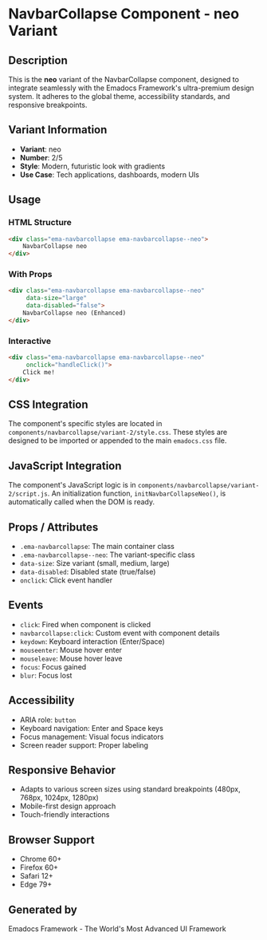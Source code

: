 # NavbarCollapse Component - neo Variant

## Description
This is the **neo** variant of the NavbarCollapse component, designed to integrate seamlessly with the Emadocs Framework's ultra-premium design system. It adheres to the global theme, accessibility standards, and responsive breakpoints.

## Variant Information
- **Variant**: neo
- **Number**: 2/5
- **Style**: Modern, futuristic look with gradients
- **Use Case**: Tech applications, dashboards, modern UIs

## Usage

### HTML Structure
```html
<div class="ema-navbarcollapse ema-navbarcollapse--neo">
    NavbarCollapse neo
</div>
```

### With Props
```html
<div class="ema-navbarcollapse ema-navbarcollapse--neo" 
     data-size="large" 
     data-disabled="false">
    NavbarCollapse neo (Enhanced)
</div>
```

### Interactive
```html
<div class="ema-navbarcollapse ema-navbarcollapse--neo" 
     onclick="handleClick()">
    Click me!
</div>
```

## CSS Integration
The component's specific styles are located in `components/navbarcollapse/variant-2/style.css`. These styles are designed to be imported or appended to the main `emadocs.css` file.

## JavaScript Integration
The component's JavaScript logic is in `components/navbarcollapse/variant-2/script.js`. An initialization function, `initNavbarCollapseNeo()`, is automatically called when the DOM is ready.

## Props / Attributes
- `.ema-navbarcollapse`: The main container class
- `.ema-navbarcollapse--neo`: The variant-specific class
- `data-size`: Size variant (small, medium, large)
- `data-disabled`: Disabled state (true/false)
- `onclick`: Click event handler

## Events
- `click`: Fired when component is clicked
- `navbarcollapse:click`: Custom event with component details
- `keydown`: Keyboard interaction (Enter/Space)
- `mouseenter`: Mouse hover enter
- `mouseleave`: Mouse hover leave
- `focus`: Focus gained
- `blur`: Focus lost

## Accessibility
- ARIA role: `button`
- Keyboard navigation: Enter and Space keys
- Focus management: Visual focus indicators
- Screen reader support: Proper labeling

## Responsive Behavior
- Adapts to various screen sizes using standard breakpoints (480px, 768px, 1024px, 1280px)
- Mobile-first design approach
- Touch-friendly interactions

## Browser Support
- Chrome 60+
- Firefox 60+
- Safari 12+
- Edge 79+

## Generated by
Emadocs Framework - The World's Most Advanced UI Framework

